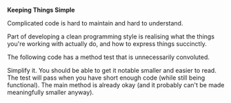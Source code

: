 <b>Keeping Things Simple</b>

Complicated code is hard to maintain and hard to understand.

Part of developing a clean programming style is realising what the things you're working with actually do, and how to express things succinctly.

The following code has a method test that is unnecessarily convoluted.

Simplify it. You should be able to get it notable smaller and easier to read. The test will pass when you have short enough code (while still being functional). The main method is already okay (and it probably can't be made meaningfully smaller anyway).